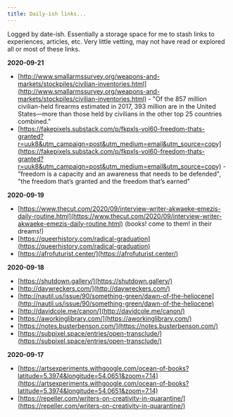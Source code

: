```yaml
---
title: Daily-ish links...
---
```


Logged by date-ish. Essentially a storage space for me to stash links to experiences, articles, etc. Very little vetting, may not have read or explored all or most of these links. 

**2020-09-21**
+ [http://www.smallarmssurvey.org/weapons-and-markets/stockpiles/civilian-inventories.html](http://www.smallarmssurvey.org/weapons-and-markets/stockpiles/civilian-inventories.html) - "Of the 857 million civilian-held firearms estimated in 2017, 393 million are in the United States—more than those held by civilians in the other top 25 countries combined."  
+ [https://fakepixels.substack.com/p/fkpxls-vol60-freedom-thats-granted?r=uuk8&utm_campaign=post&utm_medium=email&utm_source=copy](https://fakepixels.substack.com/p/fkpxls-vol60-freedom-thats-granted?r=uuk8&utm_campaign=post&utm_medium=email&utm_source=copy) - "freedom is a capacity and an awareness that needs to be defended", "the freedom that’s granted and the freedom that’s earned"

**2020-09-19**
+ [https://www.thecut.com/2020/09/interview-writer-akwaeke-emezis-daily-routine.html](https://www.thecut.com/2020/09/interview-writer-akwaeke-emezis-daily-routine.html) (books! come to them! in their dreams!)
+ [https://queerhistory.com/radical-graduation](https://queerhistory.com/radical-graduation)
+ [https://afrofuturist.center/](https://afrofuturist.center/)

**2020-09-18**
+ [https://shutdown.gallery/](https://shutdown.gallery/)
+ [http://daywreckers.com/](http://daywreckers.com/)
+ [http://nautil.us/issue/90/something-green/dawn-of-the-heliocene](http://nautil.us/issue/90/something-green/dawn-of-the-heliocene)
+ [http://davidcole.me/canon/](http://davidcole.me/canon/)
+ [https://aworkinglibrary.com/](https://aworkinglibrary.com/)
+ [https://notes.busterbenson.com/](https://notes.busterbenson.com/)
+ [https://subpixel.space/entries/open-transclude/](https://subpixel.space/entries/open-transclude/)

**2020-09-17**
+ [https://artsexperiments.withgoogle.com/ocean-of-books?latitude=5.3974&longitude=54.0651&zoom=7.14](https://artsexperiments.withgoogle.com/ocean-of-books?latitude=5.3974&longitude=54.0651&zoom=7.14)
+ [https://repeller.com/writers-on-creativity-in-quarantine/](https://repeller.com/writers-on-creativity-in-quarantine/)